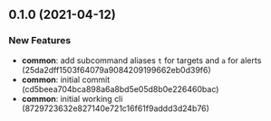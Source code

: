 ## 0.1.0 (2021-04-12)


### New Features

* **common**: add subcommand aliases `t` for targets and `a` for alerts (25da2dff1503f64079a9084209199662eb0d39f6)
* **common**: initial commit (cd5beea704bca898a6a8bd5e05d8b0e226460bac)
* **common**: initial working cli (8729723632e827140e721c16f61f9addd3d24b76)



